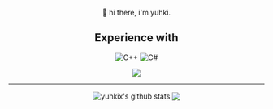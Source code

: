 <div align='center'>
<p>🍣 hi there, i'm yuhki.</p>
  
<h2>Experience with</h2>
  
<img alt="C++" src="https://img.shields.io/badge/c++-%2300599C.svg?&style=for-the-badge&logo=c%2B%2B&ogoColor=white"/>
<img alt="C#" src="https://img.shields.io/badge/c%23-%23239120.svg?&style=for-the-badge&logo=c-sharp&logoColor=white"/>
  
<p> <img src="https://cdn.discordapp.com/attachments/536501170353602627/946827490020720650/gojo.gif"/> </p>
  
<hr>
<img align="center" src="https://github-readme-stats.vercel.app/api?username=yuhki&show_icons=true&include_all_commits=true&theme=dracula" alt="yuhkix's github stats" />
<img align="center" src="https://github-readme-stats.vercel.app/api/top-langs/?username=yuhkix&layout=compact&theme=dracula" />
</div>
